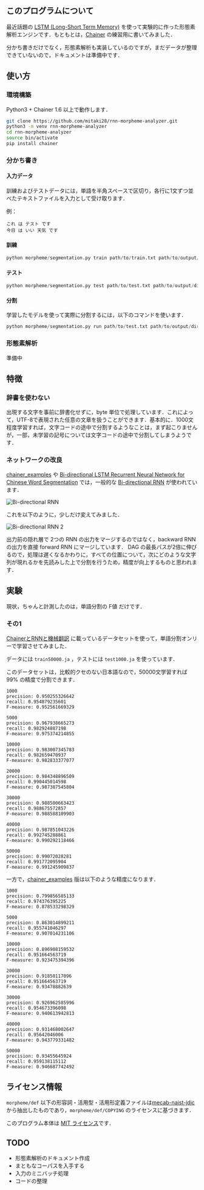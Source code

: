 ## このプログラムについて

最近話題の [LSTM (Long-Short Term Memory)](https://en.wikipedia.org/wiki/Long_short-term_memory) を使って実験的に作った形態素解析エンジンです．もともとは，[Chainer](http://chainer.org/) の練習用に書いてみました．

分かち書きだけでなく，形態素解析も実装しているのですが，まだデータが整理できていないので，ドキュメントは準備中です．

## 使い方
### 環境構築

Python3 + Chainer 1.6 以上で動作します．

```bash
git clone https://github.com/mitaki28/rnn-morpheme-analyzer.git
python3 -m venv rnn-morpheme-analyzer
cd rnn-morpheme-analyzer
source bin/activate
pip install chainer
```

### 分かち書き
#### 入力データ
訓練およびテストデータには，単語を半角スペースで区切り，各行に1文ずつ並べたテキストファイルを入力として受け取ります．

例：
```
これ は テスト です
今日 は いい 天気 です
```

#### 訓練
```python
python morpheme/segmentation.py train path/to/train.txt path/to/output/directory
```

#### テスト
```python
python morpheme/segmentation.py test path/to/test.txt path/to/output/directory epoch
```
#### 分割
学習したモデルを使って実際に分割するには，以下のコマンドを使います．
```python
python morpheme/segmentation.py run path/to/test.txt path/to/output/directory epoch
```

### 形態素解析
準備中

## 特徴

### 辞書を使わない

出現する文字を事前に辞書化せずに，byte 単位で処理しています．これによって，UTF-8で表現された任意の文章を扱うことができます．基本的に．1000文程度学習すれば，文字コードの途中で分割するようなことは，まず起こりませんが，一部，未学習の記号については文字コードの途中で分割してしまうようです．

### ネットワークの改良

[chainer_examples](https://github.com/odashi/chainer_examples) や [Bi-directional LSTM Recurrent Neural Network for Chinese Word Segmentation](http://arxiv.org/abs/1602.04874) では，一般的な [Bi-directional RNN](http://arxiv.org/pdf/1303.5778.pdf) が使われています．

![Bi-directional RNN](https://raw.githubusercontent.com/mitaki28/rnn-morpheme-analyzer/master/image/bi-rnn.png)

これを以下のように，少しだけ変えてみました．

![Bi-directional RNN 2](https://raw.githubusercontent.com/mitaki28/rnn-morpheme-analyzer/master/image/bi-rnn2.png)

出力前の隠れ層で 2つの RNN の出力をマージするのではなく，backward RNN の出力を直接 forward RNN  にマージしています． DAG の最長パスが2倍に伸びるので，処理は遅くなるかわりに，すべての位置について，次にどのような文字列が現れるかを先読みした上で分割を行うため，精度が向上するものと思われます．

## 実験

現状，ちゃんと計測したのは，単語分割の F値 だけです．

### その1
[ChainerとRNNと機械翻訳](http://qiita.com/odashi_t/items/a1be7c4964fbea6a116e) 
に載っているデータセットを使って，単語分割オンリーで学習させてみました．

データには `train50000.ja` ，テストには `test1000.ja` を使っています．

このデータセットは，比較的クセのない日本語なので，50000文学習すれば 99% の精度で分割できます．

```text
1000
precision: 0.950255326642
recall: 0.954879235601
F-measure: 0.952561669329

5000
precision: 0.967938665273
recall: 0.982924887198
F-measure: 0.975374214855

10000
precision: 0.983007345783
recall: 0.982659470937
F-measure: 0.982833377077

20000
precision: 0.984348896509
recall: 0.990445014598
F-measure: 0.987387545804

30000
precision: 0.988500663423
recall: 0.988675572857
F-measure: 0.988588109903

40000
precision: 0.987851043226
recall: 0.992745288861
F-measure: 0.990292118466

50000
precision: 0.99072028281
recall: 0.991772095904
F-measure: 0.991245909837
```

一方で，[chainer_examples](https://github.com/odashi/chainer_examples) 版は以下のような精度になります．

```text
1000
precision: 0.799856585133
recall: 0.974376395225
F-measure: 0.878533298329

5000
precision: 0.863014899211
recall: 0.955741046297
F-measure: 0.907014231106

10000
precision: 0.896908159532
recall: 0.951664563719
F-measure: 0.923475394396

20000
precision: 0.91850117096
recall: 0.951664563719
F-measure: 0.93478882639

30000
precision: 0.926962585996
recall: 0.954673396098
F-measure: 0.940613942813

40000
precision: 0.931468002647
recall: 0.95642046006
F-measure: 0.943779331482

50000
precision: 0.93455645924
recall: 0.959138115112
F-measure: 0.946687742492
```



## ライセンス情報

`morpheme/def` 以下の形容詞・活用型・活用形定義ファイルは[mecab-naist-jdic](https://osdn.jp/projects/naist-jdic/) から抽出したものであり，`morpheme/def/COPYING` のライセンスに基づきます．

このプログラム本体は [MIT ライセンス](https://github.com/mitaki28/rnn-morpheme-analyzer/blob/master/LICENSE)です．

## TODO

- 形態素解析のドキュメント作成
- まともなコーパスを入手する
- 入力のミニバッチ処理
- コードの整理

